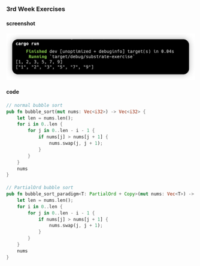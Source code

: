 ### 3rd Week Exercises
#### screenshot
![3rd Week Exercises](./img/3_week_exercise.png)
#### code
```rust
// normal bubble sort
pub fn bubble_sort(mut nums: Vec<i32>) -> Vec<i32> {
    let len = nums.len();
    for i in 0..len {
        for j in 0..len - i - 1 {
            if nums[j] > nums[j + 1] {
                nums.swap(j, j + 1);
            }
        }
    }
    nums
}

// PartialOrd bubble sort
pub fn bubble_sort_paradigm<T: PartialOrd + Copy>(mut nums: Vec<T>) -> Vec<T> {
    let len = nums.len();
    for i in 0..len {
        for j in 0..len - i - 1 {
            if nums[j] > nums[j + 1] {
                nums.swap(j, j + 1);
            }
        }
    }
    nums
}
```
